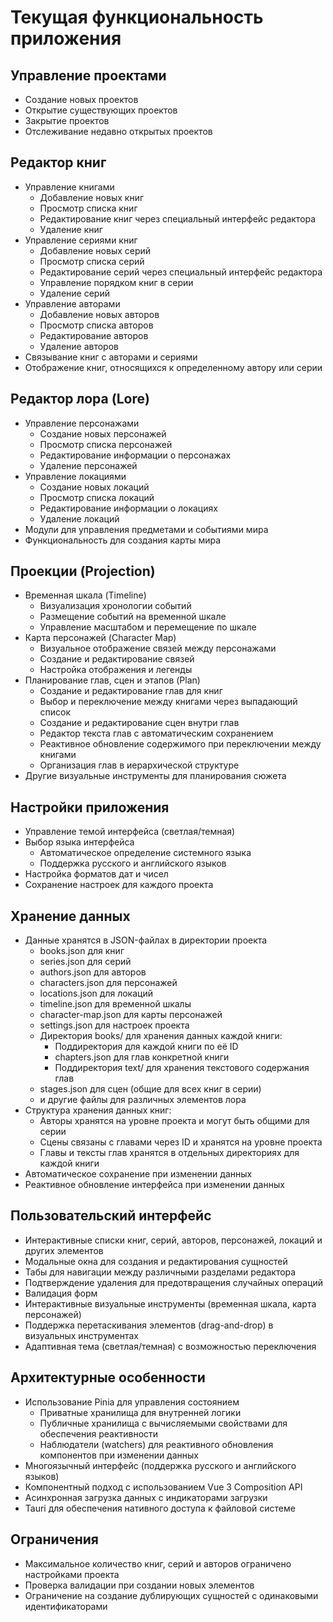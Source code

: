 # Текущая функциональность приложения

## Управление проектами

- Создание новых проектов
- Открытие существующих проектов
- Закрытие проектов
- Отслеживание недавно открытых проектов

## Редактор книг

- Управление книгами
  - Добавление новых книг
  - Просмотр списка книг
  - Редактирование книг через специальный интерфейс редактора
  - Удаление книг
- Управление сериями книг
  - Добавление новых серий
  - Просмотр списка серий
  - Редактирование серий через специальный интерфейс редактора
  - Управление порядком книг в серии
  - Удаление серий
- Управление авторами
  - Добавление новых авторов
  - Просмотр списка авторов
  - Редактирование авторов
  - Удаление авторов
- Связывание книг с авторами и сериями
- Отображение книг, относящихся к определенному автору или серии

## Редактор лора (Lore)

- Управление персонажами
  - Создание новых персонажей
  - Просмотр списка персонажей
  - Редактирование информации о персонажах
  - Удаление персонажей
- Управление локациями
  - Создание новых локаций
  - Просмотр списка локаций
  - Редактирование информации о локациях
  - Удаление локаций
- Модули для управления предметами и событиями мира
- Функциональность для создания карты мира

## Проекции (Projection)

- Временная шкала (Timeline)
  - Визуализация хронологии событий
  - Размещение событий на временной шкале
  - Управление масштабом и перемещение по шкале
- Карта персонажей (Character Map)
  - Визуальное отображение связей между персонажами
  - Создание и редактирование связей
  - Настройка отображения и легенды
- Планирование глав, сцен и этапов (Plan)
  - Создание и редактирование глав для книг
  - Выбор и переключение между книгами через выпадающий список
  - Создание и редактирование сцен внутри глав
  - Редактор текста глав с автоматическим сохранением
  - Реактивное обновление содержимого при переключении между книгами
  - Организация глав в иерархической структуре
- Другие визуальные инструменты для планирования сюжета

## Настройки приложения

- Управление темой интерфейса (светлая/темная)
- Выбор языка интерфейса
  - Автоматическое определение системного языка
  - Поддержка русского и английского языков
- Настройка форматов дат и чисел
- Сохранение настроек для каждого проекта

## Хранение данных

- Данные хранятся в JSON-файлах в директории проекта
  - books.json для книг
  - series.json для серий
  - authors.json для авторов
  - characters.json для персонажей
  - locations.json для локаций
  - timeline.json для временной шкалы
  - character-map.json для карты персонажей
  - settings.json для настроек проекта
  - Директория books/ для хранения данных каждой книги:
    - Поддиректория для каждой книги по её ID
    - chapters.json для глав конкретной книги
    - Поддиректория text/ для хранения текстового содержания глав
  - stages.json для сцен (общие для всех книг в серии)
  - и другие файлы для различных элементов лора
- Структура хранения данных книг:
  - Авторы хранятся на уровне проекта и могут быть общими для серии
  - Сцены связаны с главами через ID и хранятся на уровне проекта
  - Главы и тексты глав хранятся в отдельных директориях для каждой книги
- Автоматическое сохранение при изменении данных
- Реактивное обновление интерфейса при изменении данных

## Пользовательский интерфейс

- Интерактивные списки книг, серий, авторов, персонажей, локаций и других элементов
- Модальные окна для создания и редактирования сущностей
- Табы для навигации между различными разделами редактора
- Подтверждение удаления для предотвращения случайных операций
- Валидация форм
- Интерактивные визуальные инструменты (временная шкала, карта персонажей)
- Поддержка перетаскивания элементов (drag-and-drop) в визуальных инструментах
- Адаптивная тема (светлая/темная) с возможностью переключения

## Архитектурные особенности

- Использование Pinia для управления состоянием
  - Приватные хранилища для внутренней логики
  - Публичные хранилища с вычисляемыми свойствами для обеспечения реактивности
  - Наблюдатели (watchers) для реактивного обновления компонентов при изменении данных
- Многоязычный интерфейс (поддержка русского и английского языков)
- Компонентный подход с использованием Vue 3 Composition API
- Асинхронная загрузка данных с индикаторами загрузки
- Tauri для обеспечения нативного доступа к файловой системе

## Ограничения

- Максимальное количество книг, серий и авторов ограничено настройками проекта
- Проверка валидации при создании новых элементов
- Ограничение на создание дублирующих сущностей с одинаковыми идентификаторами
